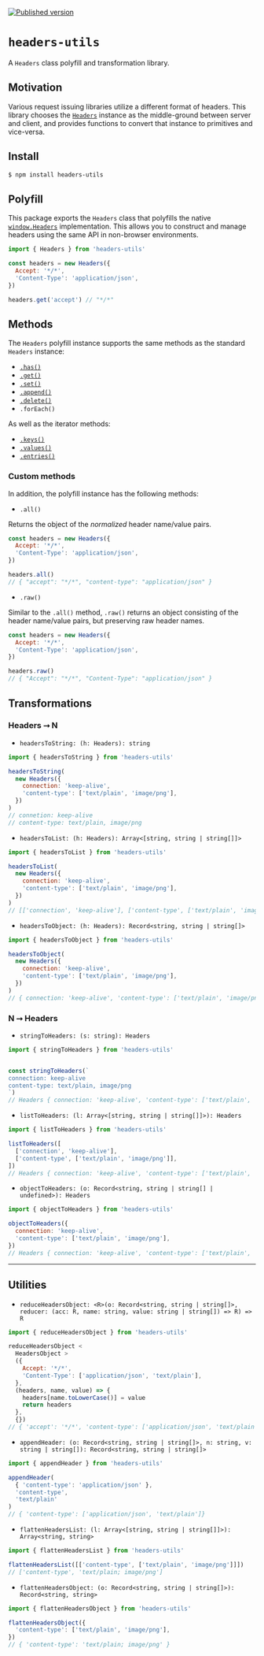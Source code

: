 [![Published version](https://img.shields.io/npm/v/headers-utils.svg)](https://www.npmjs.com/package/headers-utils)

# `headers-utils`

A `Headers` class polyfill and transformation library.

## Motivation

Various request issuing libraries utilize a different format of headers. This library chooses the [`Headers`](https://developer.mozilla.org/en-US/docs/Web/API/Headers) instance as the middle-ground between server and client, and provides functions to convert that instance to primitives and vice-versa.

## Install

```bash
$ npm install headers-utils
```

## Polyfill

This package exports the `Headers` class that polyfills the native [`window.Headers`](https://developer.mozilla.org/en-US/docs/Web/API/Headers) implementation. This allows you to construct and manage headers using the same API in non-browser environments.

```js
import { Headers } from 'headers-utils'

const headers = new Headers({
  Accept: '*/*',
  'Content-Type': 'application/json',
})

headers.get('accept') // "*/*"
```

## Methods

The `Headers` polyfill instance supports the same methods as the standard `Headers` instance:

- [`.has()`](https://developer.mozilla.org/en-US/docs/Web/API/Headers/has)
- [`.get()`](https://developer.mozilla.org/en-US/docs/Web/API/Headers/get)
- [`.set()`](https://developer.mozilla.org/en-US/docs/Web/API/Headers/set)
- [`.append()`](https://developer.mozilla.org/en-US/docs/Web/API/Headers/append)
- [`.delete()`](https://developer.mozilla.org/en-US/docs/Web/API/Headers/delete)
- `.forEach()`

As well as the iterator methods:

- [`.keys()`](https://developer.mozilla.org/en-US/docs/Web/API/Headers/keys)
- [`.values()`](https://developer.mozilla.org/en-US/docs/Web/API/Headers/values)
- [`.entries()`](https://developer.mozilla.org/en-US/docs/Web/API/Headers/entries)

### Custom methods

In addition, the polyfill instance has the following methods:

- `.all()`

Returns the object of the _normalized_ header name/value pairs.

```js
const headers = new Headers({
  Accept: '*/*',
  'Content-Type': 'application/json',
})

headers.all()
// { "accept": "*/*", "content-type": "application/json" }
```

- `.raw()`

Similar to the `.all()` method, `.raw()` returns an object consisting of the header name/value pairs, but preserving raw header names.

```js
const headers = new Headers({
  Accept: '*/*',
  'Content-Type': 'application/json',
})

headers.raw()
// { "Accept": "*/*", "Content-Type": "application/json" }
```

## Transformations

### Headers ⭢ N

- `headersToString: (h: Headers): string`

```js
import { headersToString } from 'headers-utils'

headersToString(
  new Headers({
    connection: 'keep-alive',
    'content-type': ['text/plain', 'image/png'],
  })
)
// connetion: keep-alive
// content-type: text/plain, image/png
```

- `headersToList: (h: Headers): Array<[string, string | string[]]>`

```js
import { headersToList } from 'headers-utils'

headersToList(
  new Headers({
    connection: 'keep-alive',
    'content-type': ['text/plain', 'image/png'],
  })
)
// [['connection', 'keep-alive'], ['content-type', ['text/plain', 'image/png']]]
```

- `headersToObject: (h: Headers): Record<string, string | string[]>`

```js
import { headersToObject } from 'headers-utils'

headersToObject(
  new Headers({
    connection: 'keep-alive',
    'content-type': ['text/plain', 'image/png'],
  })
)
// { connection: 'keep-alive', 'content-type': ['text/plain', 'image/png'] }
```

### N ⭢ Headers

- `stringToHeaders: (s: string): Headers`

```js
import { stringToHeaders } from 'headers-utils'


const stringToHeaders(`
connection: keep-alive
content-type: text/plain, image/png
`)
// Headers { connection: 'keep-alive', 'content-type': ['text/plain', 'image/png'] }
```

- `listToHeaders: (l: Array<[string, string | string[]]>): Headers`

```js
import { listToHeaders } from 'headers-utils'

listToHeaders([
  ['connection', 'keep-alive'],
  ['content-type', ['text/plain', 'image/png']],
])
// Headers { connection: 'keep-alive', 'content-type': ['text/plain', 'image/png'] }
```

- `objectToHeaders: (o: Record<string, string | string[] | undefined>): Headers`

```js
import { objectToHeaders } from 'headers-utils'

objectToHeaders({
  connection: 'keep-alive',
  'content-type': ['text/plain', 'image/png'],
})
// Headers { connection: 'keep-alive', 'content-type': ['text/plain', 'image/png'] }
```

---

## Utilities

- `reduceHeadersObject: <R>(o: Record<string, string | string[]>, reducer: (acc: R, name: string, value: string | string[]) => R) => R`

```js
import { reduceHeadersObject } from 'headers-utils'

reduceHeadersObject <
  HeadersObject >
  ({
    Accept: '*/*',
    'Content-Type': ['application/json', 'text/plain'],
  },
  (headers, name, value) => {
    headers[name.toLowerCase()] = value
    return headers
  },
  {})
// { 'accept': '*/*', 'content-type': ['application/json', 'text/plain'] }
```

- `appendHeader: (o: Record<string, string | string[]>, n: string, v: string | string[]): Record<string, string | string[]>`

```js
import { appendHeader } from 'headers-utils'

appendHeader(
  { 'content-type': 'application/json' },
  'content-type',
  'text/plain'
)
// { 'content-type': ['application/json', 'text/plain']}
```

- `flattenHeadersList: (l: Array<[string, string | string[]]>): Array<string, string>`

```js
import { flattenHeadersList } from 'headers-utils'

flattenHeadersList([['content-type', ['text/plain', 'image/png']]])
// ['content-type', 'text/plain; image/png']
```

- `flattenHeadersObject: (o: Record<string, string | string[]>): Record<string, string>`

```js
import { flattenHeadersObject } from 'headers-utils'

flattenHeadersObject({
  'content-type': ['text/plain', 'image/png'],
})
// { 'content-type': 'text/plain; image/png' }
```
